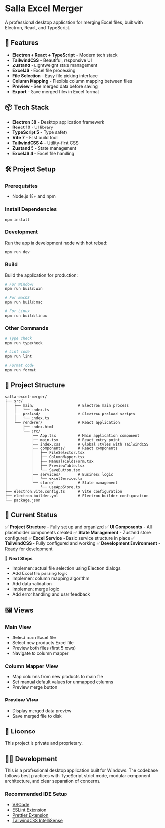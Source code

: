# Salla Excel Merger

A professional desktop application for merging Excel files, built with Electron, React, and TypeScript.

## 🚀 Features

- **Electron + React + TypeScript** - Modern tech stack
- **TailwindCSS** - Beautiful, responsive UI
- **Zustand** - Lightweight state management
- **ExcelJS** - Excel file processing
- **File Selection** - Easy file picking interface
- **Column Mapping** - Flexible column mapping between files
- **Preview** - See merged data before saving
- **Export** - Save merged files in Excel format

## 📦 Tech Stack

- **Electron 38** - Desktop application framework
- **React 19** - UI library
- **TypeScript 5** - Type safety
- **Vite 7** - Fast build tool
- **TailwindCSS 4** - Utility-first CSS
- **Zustand 5** - State management
- **ExcelJS 4** - Excel file handling

## 🛠️ Project Setup

### Prerequisites

- Node.js 18+ and npm

### Install Dependencies

```bash
npm install
```

### Development

Run the app in development mode with hot reload:

```bash
npm run dev
```

### Build

Build the application for production:

```bash
# For Windows
npm run build:win

# For macOS
npm run build:mac

# For Linux
npm run build:linux
```

### Other Commands

```bash
# Type check
npm run typecheck

# Lint code
npm run lint

# Format code
npm run format
```

## 📁 Project Structure

```
salla-excel-merger/
├── src/
│   ├── main/                    # Electron main process
│   │   └── index.ts
│   ├── preload/                 # Electron preload scripts
│   │   └── index.ts
│   └── renderer/                # React application
│       ├── index.html
│       └── src/
│           ├── App.tsx          # Main application component
│           ├── main.tsx         # React entry point
│           ├── index.css        # Global styles with TailwindCSS
│           ├── components/      # React components
│           │   ├── FileSelector.tsx
│           │   ├── ColumnMapper.tsx
│           │   ├── ManualFieldsForm.tsx
│           │   ├── PreviewTable.tsx
│           │   └── SaveButton.tsx
│           ├── services/        # Business logic
│           │   └── excelService.ts
│           └── store/           # State management
│               └── useAppStore.ts
├── electron.vite.config.ts      # Vite configuration
├── electron-builder.yml         # Electron builder configuration
└── package.json
```

## 🎯 Current Status

✅ **Project Structure** - Fully set up and organized
✅ **UI Components** - All placeholder components created
✅ **State Management** - Zustand store configured
✅ **Excel Service** - Basic service structure in place
✅ **TailwindCSS** - Fully configured and working
✅ **Development Environment** - Ready for development

🚧 **Next Steps**:

- Implement actual file selection using Electron dialogs
- Add Excel file parsing logic
- Implement column mapping algorithm
- Add data validation
- Implement merge logic
- Add error handling and user feedback

## 🖼️ Views

### Main View

- Select main Excel file
- Select new products Excel file
- Preview both files (first 5 rows)
- Navigate to column mapper

### Column Mapper View

- Map columns from new products to main file
- Set manual default values for unmapped columns
- Preview merge button

### Preview View

- Display merged data preview
- Save merged file to disk

## 📝 License

This project is private and proprietary.

## 👨‍💻 Development

This is a professional desktop application built for Windows. The codebase follows best practices with TypeScript strict mode, modular component architecture, and clear separation of concerns.

### Recommended IDE Setup

- [VSCode](https://code.visualstudio.com/)
- [ESLint Extension](https://marketplace.visualstudio.com/items?itemName=dbaeumer.vscode-eslint)
- [Prettier Extension](https://marketplace.visualstudio.com/items?itemName=esbenp.prettier-vscode)
- [TailwindCSS IntelliSense](https://marketplace.visualstudio.com/items?itemName=bradlc.vscode-tailwindcss)
